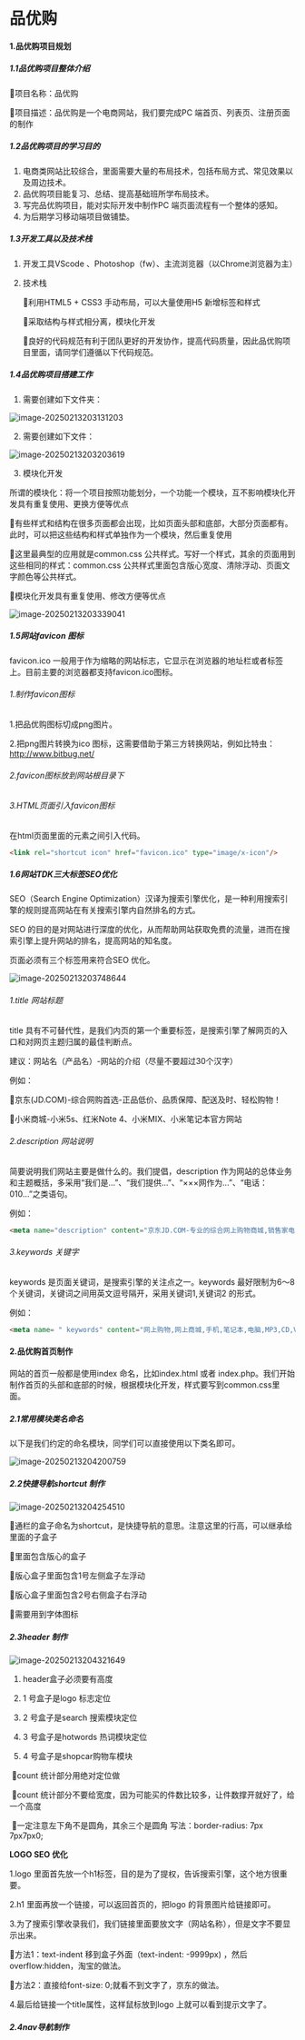 # 品优购

#### 1.品优购项目规划

##### 1.1品优购项目整体介绍

项目名称：品优购

项目描述：品优购是一个电商网站，我们要完成PC 端首页、列表页、注册页面的制作

##### 1.2品优购项目的学习目的

1. 电商类网站比较综合，里面需要大量的布局技术，包括布局方式、常见效果以及周边技术。
2. 品优购项目能复习、总结、提高基础班所学布局技术。
3. 写完品优购项目，能对实际开发中制作PC 端页面流程有一个整体的感知。
4. 为后期学习移动端项目做铺垫。

##### 1.3开发工具以及技术栈

1. 开发工具VScode 、Photoshop（fw）、主流浏览器（以Chrome浏览器为主） 

2. 技术栈

   利用HTML5 + CSS3 手动布局，可以大量使用H5 新增标签和样式

   采取结构与样式相分离，模块化开发

   良好的代码规范有利于团队更好的开发协作，提高代码质量，因此品优购项目里面，请同学们遵循以下代码规范。

##### 1.4品优购项目搭建工作

1. 需要创建如下文件夹：

![image-20250213203131203](C:\Users\lenovo\AppData\Roaming\Typora\typora-user-images\image-20250213203131203.png)

2. 需要创建如下文件：

![image-20250213203203619](C:\Users\lenovo\AppData\Roaming\Typora\typora-user-images\image-20250213203203619.png)

3. 模块化开发

所谓的模块化：将一个项目按照功能划分，一个功能一个模块，互不影响模块化开发具有重复使用、更换方便等优点

有些样式和结构在很多页面都会出现，比如页面头部和底部，大部分页面都有。此时，可以把这些结构和样式单独作为一个模块，然后重复使用

这里最典型的应用就是common.css 公共样式。写好一个样式，其余的页面用到这些相同的样式：common.css 公共样式里面包含版心宽度、清除浮动、页面文字颜色等公共样式。

模块化开发具有重复使用、修改方便等优点

![image-20250213203339041](C:\Users\lenovo\AppData\Roaming\Typora\typora-user-images\image-20250213203339041.png)

##### 1.5网站favicon 图标

favicon.ico 一般用于作为缩略的网站标志，它显示在浏览器的地址栏或者标签上。目前主要的浏览器都支持favicon.ico图标。

###### 1.制作favicon图标

1.把品优购图标切成png图片。

2.把png图片转换为ico 图标，这需要借助于第三方转换网站，例如比特虫：http://www.bitbug.net/

###### 2.favicon图标放到网站根目录下

###### 3.HTML页面引入favicon图标

在html页面里面的<head></head>元素之间引入代码。

```html
<link rel="shortcut icon" href="favicon.ico" type="image/x-icon"/>
```

##### 1.6网站TDK三大标签SEO优化

SEO（Search Engine Optimization）汉译为搜索引擎优化，是一种利用搜索引擎的规则提高网站在有关搜索引擎内自然排名的方式。

SEO 的目的是对网站进行深度的优化，从而帮助网站获取免费的流量，进而在搜索引擎上提升网站的排名，提高网站的知名度。

页面必须有三个标签用来符合SEO 优化。

![image-20250213203748644](C:\Users\lenovo\AppData\Roaming\Typora\typora-user-images\image-20250213203748644.png)

###### 1.title 网站标题

title 具有不可替代性，是我们内页的第一个重要标签，是搜索引擎了解网页的入口和对网页主题归属的最佳判断点。

建议：网站名（产品名）-网站的介绍（尽量不要超过30个汉字）

例如：

京东(JD.COM)-综合网购首选-正品低价、品质保障、配送及时、轻松购物！

小米商城-小米5s、红米Note 4、小米MIX、小米笔记本官方网站

###### 2.description 网站说明

简要说明我们网站主要是做什么的。我们提倡，description 作为网站的总体业务和主题概括，多采用“我们是…”、“我们提供…”、“×××网作为…”、“电话：010…”之类语句。

例如：

```html
<meta name="description" content="京东JD.COM-专业的综合网上购物商城,销售家电、数码通讯、电脑、家居百货、服装服饰、母婴、图书、食品等数万个品牌优质商品.便捷、诚信的服务，为您提供愉悦的网上购物体验!" />
```



###### 3.keywords 关键字

keywords 是页面关键词，是搜索引擎的关注点之一。keywords 最好限制为6～8 个关键词，关键词之间用英文逗号隔开，采用关键词1,关键词2 的形式。

例如：

```html
<meta name= " keywords" content="网上购物,网上商城,手机,笔记本,电脑,MP3,CD,VCD,DV,相机,数码,配件,手表,存储卡,京东" />
```

#### 2.品优购首页制作

网站的首页一般都是使用index 命名，比如index.html 或者 index.php。我们开始制作首页的头部和底部的时候，根据模块化开发，样式要写到common.css里面。

##### 2.1常用模块类名命名

以下是我们约定的命名模块，同学们可以直接使用以下类名即可。

![image-20250213204200759](C:\Users\lenovo\AppData\Roaming\Typora\typora-user-images\image-20250213204200759.png)

##### 2.2快捷导航shortcut 制作

![image-20250213204254510](C:\Users\lenovo\AppData\Roaming\Typora\typora-user-images\image-20250213204254510.png)

通栏的盒子命名为shortcut，是快捷导航的意思。注意这里的行高，可以继承给里面的子盒子

里面包含版心的盒子

版心盒子里面包含1号左侧盒子左浮动

版心盒子里面包含2号右侧盒子右浮动

需要用到字体图标

##### 2.3header 制作

![image-20250213204321649](C:\Users\lenovo\AppData\Roaming\Typora\typora-user-images\image-20250213204321649.png)

1. header盒子必须要有高度

2. 1 号盒子是logo 标志定位

3. 2 号盒子是search 搜索模块定位

4. 3 号盒子是hotwords 热词模块定位

5. 4 号盒子是shopcar购物车模块

​        count 统计部分用绝对定位做

​        count 统计部分不要给宽度，因为可能买的件数比较多，让件数撑开就好了，给一个高度

​        一定注意左下角不是圆角，其余三个是圆角 写法：border-radius: 7px 7px7px0;

**LOGO SEO 优化**

1.logo 里面首先放一个h1标签，目的是为了提权，告诉搜索引擎，这个地方很重要。

2.h1 里面再放一个链接，可以返回首页的，把logo 的背景图片给链接即可。

3.为了搜索引擎收录我们，我们链接里面要放文字（网站名称），但是文字不要显示出来。

   方法1：text-indent 移到盒子外面（text-indent: -9999px) ，然后overflow:hidden，淘宝的做法。    

   方法2：直接给font-size: 0;就看不到文字了，京东的做法。

4.最后给链接一个title属性，这样鼠标放到logo 上就可以看到提示文字了。

##### 2.4nav导航制作

